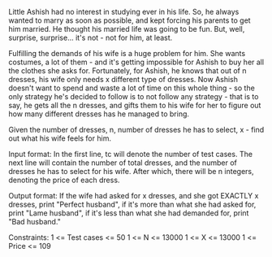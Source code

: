 Little Ashish had no interest in studying ever in his life. So, he always wanted to marry as soon as possible, and kept forcing his parents to get him married. He thought his married life was going to be fun. But, well, surprise, surprise... it's not - not for him, at least.

Fulfilling the demands of his wife is a huge problem for him. She wants costumes, a lot of them - and it's getting impossible for Ashish to buy her all the clothes she asks for. Fortunately, for Ashish, he knows that out of n dresses, his wife only needs x different type of dresses. Now Ashish doesn't want to spend and waste a lot of time on this whole thing - so the only strategy he's decided to follow is to not follow any strategy - that is to say, he gets all the n dresses, and gifts them to his wife for her to figure out how many different dresses has he managed to bring.

Given the number of dresses, n, number of dresses he has to select, x - find out what his wife feels for him.

Input format:
In the first line, tc will denote the number of test cases. The next line will contain the number of total dresses, and the number of dresses he has to select for his wife. After which, there will be n integers, denoting the price of each dress.

Output format:
If the wife had asked for x dresses, and she got EXACTLY x dresses, print "Perfect husband", if it's more than what she had asked for, print "Lame husband", if it's less than what she had demanded for, print "Bad husband."

Constraints:
1 <= Test cases <= 50
1 <= N <= 13000
1 <= X <= 13000
1 <= Price <= 109 
